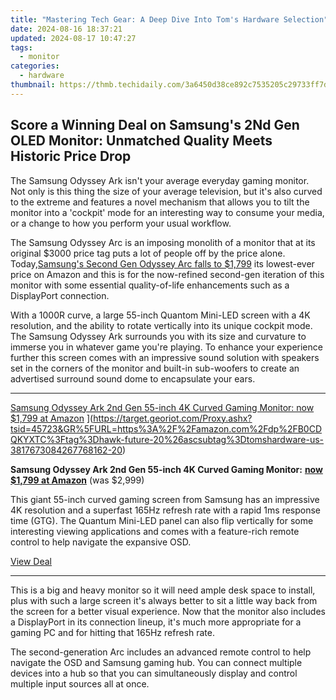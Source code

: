 ```yaml
---
title: "Mastering Tech Gear: A Deep Dive Into Tom's Hardware Selection"
date: 2024-08-16 18:37:21
updated: 2024-08-17 10:47:27
tags:
  - monitor
categories:
  - hardware
thumbnail: https://thmb.techidaily.com/3a6450d38ce892c7535205c29733ff7dff27b71eb93bcfd6c5404c0b4c13772a.jpg
---
```


## Score a Winning Deal on Samsung's 2Nd Gen OLED Monitor: Unmatched Quality Meets Historic Price Drop

The Samsung Odyssey Ark isn't your average everyday gaming monitor. Not only is this thing the size of your average television, but it's also curved to the extreme and features a novel mechanism that allows you to tilt the monitor into a 'cockpit' mode for an interesting way to consume your media, or a change to how you perform your usual workflow.

 The Samsung Odyssey Arc is an imposing monolith of a monitor that at its original $3000 price tag puts a lot of people off by the price alone. Today,[Samsung's Second Gen Odyssey Arc falls to $1,799](<https://shop-links.co/link/?exclusive=1&publisher_slug=itechdaily19598&url=https%3A%2F%2Ftarget.georiot.com%2FProxy.ashx%3Ftsid%3D45723%26GR%255FURL%3Dhttps%253A%252F%252Famazon.com%252Fdp%252FB0CDQKYXTC%253Ftag%253Dhawk-future-20%2526ascsubtag%253Dtomshardware-us-9225520261495588000-20>) its lowest-ever price on Amazon and this is for the now-refined second-gen iteration of this monitor with some essential quality-of-life enhancements such as a DisplayPort connection.

 With a 1000R curve, a large 55-inch Quantom Mini-LED screen with a 4K resolution, and the ability to rotate vertically into its unique cockpit mode. The Samsung Odyssey Ark surrounds you with its size and curvature to immerse you in whatever game you're playing. To enhance your experience further this screen comes with an impressive sound solution with speakers set in the corners of the monitor and built-in sub-woofers to create an advertised surround sound dome to encapsulate your ears.

---

[Samsung Odyssey Ark 2nd Gen 55-inch 4K Curved Gaming Monitor: now $1,799 at Amazon](https://cdn.mos.cms.futurecdn.net/szhDRZbrCcfok58VCbdJ6J-200-100.png "Samsung Odyssey Ark 2nd Gen 55-inch 4K Curved Gaming Monitor: now $1,799 at Amazon") ](https://target.georiot.com/Proxy.ashx?tsid=45723&GR%5FURL=https%3A%2F%2Famazon.com%2Fdp%2FB0CDQKYXTC%3Ftag%3Dhawk-future-20%26ascsubtag%3Dtomshardware-us-3817673084267768162-20)

 **Samsung Odyssey Ark 2nd Gen 55-inch 4K Curved Gaming Monitor:** [**now $1,799 at Amazon**](https://target.georiot.com/Proxy.ashx?tsid=45723&GR%5FURL=https%3A%2F%2Famazon.com%2Fdp%2FB0CDQKYXTC%3Ftag%3Dhawk-future-20%26ascsubtag%3Dtomshardware-us-1183519488563533539-20) (was $2,999)  
  
 This giant 55-inch curved gaming screen from Samsung has an impressive 4K resolution and a superfast 165Hz refresh rate with a rapid 1ms response time (GTG). The Quantum Mini-LED panel can also flip vertically for some interesting viewing applications and comes with a feature-rich remote control to help navigate the expansive OSD.

[View Deal](https://target.georiot.com/Proxy.ashx?tsid=45723&GR%5FURL=https%3A%2F%2Famazon.com%2Fdp%2FB0CDQKYXTC%3Ftag%3Dhawk-future-20%26ascsubtag%3Dtomshardware-us-3817673084267768162-20)

---

 This is a big and heavy monitor so it will need ample desk space to install, plus with such a large screen it's always better to sit a little way back from the screen for a better visual experience. Now that the monitor also includes a DisplayPort in its connection lineup, it's much more appropriate for a gaming PC and for hitting that 165Hz refresh rate.

 The second-generation Arc includes an advanced remote control to help navigate the OSD and Samsung gaming hub. You can connect multiple devices into a hub so that you can simultaneously display and control multiple input sources all at once.

<ins class="adsbygoogle"
     style="display:block"
     data-ad-format="autorelaxed"
     data-ad-client="ca-pub-7571918770474297"
     data-ad-slot="1223367746"></ins>



<ins class="adsbygoogle"
     style="display:block"
     data-ad-client="ca-pub-7571918770474297"
     data-ad-slot="8358498916"
     data-ad-format="auto"
     data-full-width-responsive="true"></ins>
